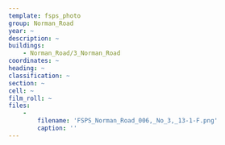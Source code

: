 ```yaml
---
template: fsps_photo
group: Norman_Road
year: ~
description: ~
buildings:
    - Norman_Road/3_Norman_Road
coordinates: ~
heading: ~
classification: ~
section: ~
cell: ~
film_roll: ~
files:
    -
        filename: 'FSPS_Norman_Road_006,_No_3,_13-1-F.png'
        caption: ''
---
```

